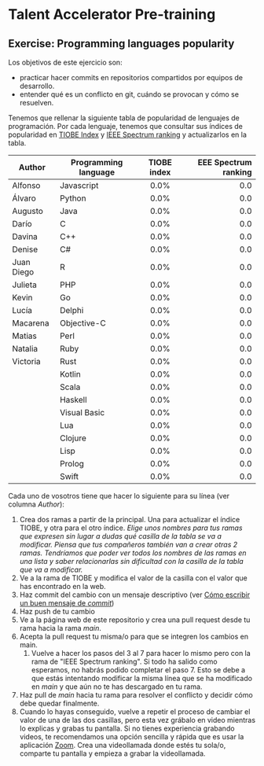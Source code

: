 # Talent Accelerator Pre-training

## Exercise: Programming languages popularity

Los objetivos de este ejercicio son:
- practicar hacer commits en repositorios compartidos por equipos de desarrollo.
- entender qué es un conflicto en git, cuándo se provocan y cómo se resuelven.

Tenemos que rellenar la siguiente tabla de popularidad de lenguajes de programación. Por cada lenguaje, tenemos que consultar sus índices de popularidad en [TIOBE Index](https://www.tiobe.com/tiobe-index/) y [IEEE Spectrum ranking](https://spectrum.ieee.org/top-programming-languages/) y actualizarlos en la tabla.

| Author     | Programming language | TIOBE index | EEE Spectrum ranking |
|------------|----------------------|:-----------:|---------------------:|
| Alfonso    | Javascript           |    0.0%     |                  0.0 |
| Álvaro     | Python               |    0.0%     |                  0.0 |
| Augusto    | Java                 |    0.0%     |                  0.0 |
| Darío      | C                    |    0.0%     |                  0.0 |
| Davina     | C++                  |    0.0%     |                  0.0 |
| Denise     | C#                   |    0.0%     |                  0.0 |
| Juan Diego | R                    |    0.0%     |                  0.0 |
| Julieta    | PHP                  |    0.0%     |                  0.0 |
| Kevin      | Go                   |    0.0%     |                  0.0 |
| Lucía      | Delphi               |    0.0%     |                  0.0 |
| Macarena   | Objective-C          |    0.0%     |                  0.0 |
| Matias     | Perl                 |    0.0%     |                  0.0 |
| Natalia    | Ruby                 |    0.0%     |                  0.0 |
| Victoria   | Rust                 |    0.0%     |                  0.0 |
|            | Kotlin               |    0.0%     |                  0.0 |
|            | Scala                |    0.0%     |                  0.0 |
|            | Haskell              |    0.0%     |                  0.0 |
|            | Visual Basic         |    0.0%     |                  0.0 |
|            | Lua                  |    0.0%     |                  0.0 |
|            | Clojure              |    0.0%     |                  0.0 |
|            | Lisp                 |    0.0%     |                  0.0 |
|            | Prolog               |    0.0%     |                  0.0 |
|            | Swift                |    0.0%     |                  0.0 |

Cada uno de vosotros tiene que hacer lo siguiente para su línea (ver columna _Author_):
1. Crea dos ramas a partir de la principal. Una para actualizar el índice TIOBE, y otra para el otro índice. _Elige unos nombres para tus ramas que expresen sin lugar a dudas qué casilla de la tabla se va a modificar. Piensa que tus compañeros también van a crear otras 2 ramas. Tendríamos que poder ver todos los nombres de las ramas en una lista y saber relacionarlas sin dificultad con la casilla de la tabla que va a modificar._
2. Ve a la rama de TIOBE y modifica el valor de la casilla con el valor que has encontrado en la web.
3. Haz commit del cambio con un mensaje descriptivo (ver [Cómo escribir un buen mensaje de _commit_](https://cbea.ms/git-commit/))
4. Haz push de tu cambio
5. Ve a la página web de este repositorio y crea una pull request desde tu rama hacia la rama _main_.
6. Acepta la pull request tu misma/o para que se integren los cambios en main.
   1. Vuelve a hacer los pasos del 3 al 7 para hacer lo mismo pero con la rama de "IEEE Spectrum ranking". Si todo ha salido como esperamos, no habrás podido completar el paso 7. Esto se debe a que estás intentando modificar la misma línea que se ha modificado en _main_ y que aún no te has descargado en tu rama.
7. Haz pull de _main_ hacia tu rama para resolver el conflicto y decidir cómo debe quedar finalmente.
8. Cuando lo hayas conseguido, vuelve a repetir el proceso de cambiar el valor de una de las dos casillas, pero esta vez grábalo en video mientras lo explicas y grabas tu pantalla. Si no tienes experiencia grabando videos, te recomendamos una opción sencilla y rápida que es usar la aplicación [Zoom](https://zoom.us/). Crea una videollamada donde estés tu sola/o, comparte tu pantalla y empieza a grabar la videollamada. 


